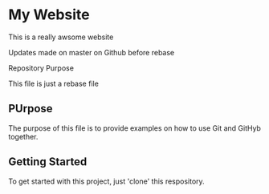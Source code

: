 # My Website

This is a really awsome website 

Updates made on master on Github before rebase

  Repository Purpose

This file is just a rebase file

## PUrpose

The purpose of this file is to provide examples
on how to use Git and GitHyb together.

## Getting Started

To get started with this project, just 'clone' this respository.
